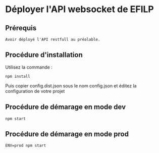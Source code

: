 # Déployer l'API websocket de EFILP

## Prérequis

	Avoir déployé l'API restfull au préalable.
	
## Procédure d'installation

Utilisez la commande :
	
	npm install
	
Puis copier config.dist.json sous le nom config.json et éditez la configuration de votre projet

## Procédure de démarage en mode dev

	npm start
	
## Procédure de démarage en mode prod

	ENV=prod npm start
